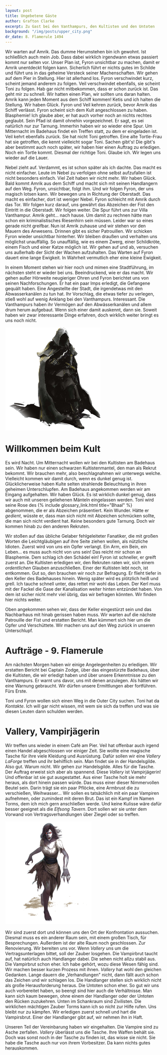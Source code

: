 ```yaml
---
layout: post
title: Ungebetene Gäste
author: Grafton Clarke
excerpt: Zu Gast bei den Vanthampurs, den Kultisten und den Untoten
background: "/img/posts/upper_city.png"
dr_date: 8. Flamerule 1494
---
```


Wir warten auf Amrik. Das dumme Herumstehen bin ich gewohnt. Ist schließlich
auch mein Job. Dass dabei wirklich irgendwann etwas passiert kommt nur selten
vor. Unser Plan ist, Fyron unsichtbar zu machen, damit er Amrik unentdeckt
folgen kann. Sicherlich führt er nichts gutes im Schilde und führt uns in das
geheime Versteck seiner Machenschaften. Wir gehen auf dem Pier in Stellung.
Hier ist allerhand los. Fyron verschwindet kurz, scheint jemand anderem zu
folgen. Veil verschwindet ebenfalls, sie scheint Toni zu folgen. Hab gar nicht
mitbekommen, dass er schon zurück ist. Das geht mir zu schnell. Wir hatten
einen Plan, wir sollten uns daran halten. Amrik kann jeden Moment aus dem
Schiff kommen! Ketis und ich halten die Stellung. Wir haben Glück. Fyron und
Veil kehren zurück, bevor Amrik das Schiff verlässt. Fyron scheint sich dem
Kult angeschlossen zu haben. Blasphemie! Ich glaube aber, er hat auch vorher
noch an nichts rechtes geglaubt. Sein Pfad ist damit ohnehin vorgezeichnet. Er
sagt, es sei natürlich nur zur Tarnung. Immerhin haben wir so wieder eine Spur.
Um Mitternacht im Badehaus findet ein Treffen statt, zu dem er eingeladen ist.
Veil kehrt ebenfalls zurück. Sie hat nicht Toni getroffen. Eine alte Tortle-Frau
hat sie getroffen, die kennt vielleicht sogar Toni. Sachen gibt's! Die gibt's
aber bestimmt auch noch später, wir haben hier einen Auftrag zu erledigen. Noch
ein Tortle kommt. Diesmal der richtige Toni. Glaube ich. Wir legen uns wieder
auf die Lauer.

Nebel zieht auf. Verdammt, es ist schon später als ich dachte. Das macht es
nicht einfacher. Leute im Nebel zu verfolgen ohne selbst aufzufallen ist nicht
besonders einfach. Viel Zeit haben wir nicht mehr. Wir haben Glück. Bald kommt
Amrik aus dem Schiff und macht sich mit seinen Handlangern auf den Weg. Fyron,
unsichtbar, folgt ihm. Und wir folgen Fyron, der uns magisch lotsen kann. Wir
bewegen uns in Richtung der Oberstadt. Das macht es einfacher, dort ist weniger
Nebel. Fyron schleicht mit Amrik durch das Tor. Wir folgen kurz darauf, uns
gewährt das Abzeichen der Fist den Eintritt in die Oberstadt. Wir folgen
weiter. Die Spur führt uns zur Villa Vanthampur. Amrik geht… nach hause. Um
damit zu rechnen hätte man schon ein kriminalistisches Riesenhirn sein müssen.
Leider war so eines gerade nicht greifbar. Nun ist Amrik zuhause und wir stehen
vor den Mauern des Anwesens. Drinnen gibt es sicher Patrouillen. Wir schicken
Fyron wieder unsichtbar hinterher. Wir bleiben draußen und verhalten uns
möglichst unauffällig. So unauffällig, wie es einem Zwerg, einer Schildkröte,
einem Fisch und einer Katze möglich ist. Wir gehen auf und ab, versuchen uns
außerhalb der Sicht der Wachen aufzuhalten. Das Warten auf Fyron dauert eine
lange Ewigkeit. In Wahrheit vermutlich eher eine kleine Ewigkeit.

In einem Moment stehen wir hier noch und mimen eine Stadtführung, im nächsten
steht er wieder bei uns. Beeindruckend, wie er das macht. Wir gehen außer
Hörweite neugieriger Ohren und Fyron berichtet uns von seinen Nachforschungen.
Er hat ein paar Imps erledigt, die Gefangene gequält haben. Eine Angestellte
der Stadt, die irgendetwas mit den Abwasserkanälen zu tun hat. Ihr Vorschlag,
die etwas tiefer zu verlegen, stieß wohl auf wenig Anklang bei den Vanthampurs.
Interessant. Die Vanthampurs haben ihr Vermögen auf den Abwässerkanälen und
allem drum herum aufgebaut. Wenn sich einer damit auskennt, dann sie. Soweit
haben wir zwar interessante Dinge erfahren, doch wirklich weiter bringt es uns
noch nicht.

![Kultist](/img/posts/cultist.png)

# Willkommen beim Kult

Es wird Nacht. Um Mitternacht wollen wir bei den Kultisten am Badehaus sein.
Wir haben nur einen schwarzen Kultistenmantel, den man als Rekrut bekommt. Wir
brauchen mehr, also beschlagnahmen wir unterwegs welche. Vielleicht kommen wir
damit durch, wenn es dunkel genug ist. Glücklicherweise haben Kulte selten
strahlende Beleuchtung in ihren geheimen Unterschlupfen. Am Badehaus angekommen
werden wir am Eingang aufgehalten. Wir haben Glück. Es ist wirklich dunkel
genug, dass wir auch mit unseren geliehenen Mänteln eingelassen werden. Toni
wird seine Rose des {% include glossary_link.html title="Bhaal" %} abgenommen,
die er als Abzeichen präsentiert. Kein Wunder. Hätte er *gedient*, wüsste er,
dass man sich nicht mit Abzeichen schmücken sollte, die man sich nicht verdient
hat. Keine besonders gute Tarnung. Doch wir kommen hinab zu den anderen
Rekruten.

Wir stoßen auf das übliche Gelaber fehlgeleiteter Fanatiker, die mit großen
Worten die Leichtgläubigen auf ihre Seite ziehen wollen, als nützliche Idioten.
Zuerst wird von uns ein Opfer verlangt. Ein Arm, ein Bein, ein Leben… es muss
auch nicht von uns sein! Das reicht mir schon an Blasphemie. Dem schlag ich den
Schädel ein! Fyron ist schneller, er greift zuerst an. Die Kultisten erledigen
wir, den Rekruten raten wir, sich einem *ordentlichen* Glauben anzuschließen.
Einer der Kultisten lebt noch, ist entkommen. Gut so, den brauchen wir noch zur
Befragung. Er flieht tiefer in den Keller des Badehauses hinein. Wenig später
wird es plötzlich heiß und grell. Ich tauche schnell unter, das rettet mir wohl
das Leben. Der Kerl muss mit der Fackel die Gase der Kanalisation weiter hinten
entzündet haben. Von dem ist sicher nicht mehr viel übrig, das wir befragen
könnten. Wir finden hier nichts weiter.

Oben angekommen sehen wir, dass der Keller eingestürzt sein und das Nachbarhaus
mit hinab gerissen haben muss. Wir warten auf die nächste Patrouille der Fist
und erstatten Bericht. Man kümmert sich hier um die Opfer und Verschüttete. Wir
machen uns auf den Weg zurück in unseren Unterschlupf.

# Aufträge - 9. Flamerule

Am nächsten Morgen haben wir einige Angelegenheiten zu erledigen. Wir erstatten
Bericht bei Captain Zodge, über das eingestürzte Badehaus, über die Kultisten,
die wir erledigt haben und über unsere Erkenntnisse zu den Vanthampurs. Er
warnt uns davor, uns mit denen anzulegen. Als hätten wir eine Warnung
gebraucht. Wir dürfen unsere Ermittlungen aber fortführen. Fürs Erste.

Toni und Fyron wollen sich einen Weg in die Outer City suchen. Toni hat da
*Kontakte*. Ich will gar nicht wissen, mit wem sie sich da treffen und was sie
diesen Leuten dann schulden werden.

# Vallery, Vampirjägerin

Wir treffen uns wieder in einem Café am Pier. Veil hat offenbar auch irgend
einen Handel abgeschlossen vor einiger Zeit. Sie wollte eine magische Tasche
für ihre viele Kleidung und Ausrüstung. Dafür sollen wir eine *Vallery LaForge*
treffen und ihr behilflich sein. Man findet sie in der Handelsgilde. Also gut.
Warum nicht. Wir gehen zur Handelsgilde. Alles für die Tasche. Der Auftrag
erweist sich aber als spannend. Diese *Vallery* ist Vampirjägerin! Und offenbar
ist sie gut ausgestattet. Aus einer Tasche holt sie mehr heraus, als dort
hinein passen würde. Das muss einer dieser Nimmervollen Beutel sein. Darin
trägt sie ein paar Pflöcke, eine Armbrust die zu verschießen, Weihwasser… Wir
sollen es tatsächlich mit ein paar Vampiren aufnehmen, oder zumindest mit deren
Brut. Das ist ein Kampf im Namen Torms, dem ich mich gern anschließen werde.
Und keine Kulisse wäre dafür besser geeignet als die *Elfsong Tavern*. Dort
sollen wir sie unter dem Vorwand von Vertragsverhandlungen über Ziegel oder so
treffen.

![Vampirbrut](/img/posts/vampire_spawn.png)

Wir sind zuerst dort und können uns den Ort der Konfrontation aussuchen.
Diesmal muss es ein anderer Raum sein, mit einem großen Tisch, für
Besprechungen. Außerdem ist der alte Raum noch geschlossen. Zur Renovierung.
Wir bereiten uns vor. Wenn *Vallery* uns um die Vertragsunterlagen bittet, soll
der Zauber losgehen. Die Vampirbrut taucht auf, hat natürlich auch Handlanger
dabei. Die sehen nicht allzu stabil aus. Die Vampirbrut schon eher. Ich habe
gehört, wozu diese Wesen fähig sind. Wir machen besser kurzen Prozess mit
ihnen. *Vallery* hat wohl den gleichen Gedanken. Lange dauern die
„Verhandlungen" nicht, dann fällt auch schon das Zeichen und wir schlagen los.
Die Handlanger stellen sich wirklich nicht als große Herausforderung heraus.
Die Untoten schon eher. So gut wir uns auch vorbereitet haben, so beengt sind
hier auch die Verhältnisse. Man kann sich kaum bewegen, ohne einem der
Handlanger oder der Untoten den Rücken zuzukehren. Unten im Schankraum sind
Zivilisten. Die wirklichen mächtigen Zauber Torms kann ich so nicht zur Hilfe
rufen. Uns bleibt nur zu kämpfen. Wir erledigen zuerst schnell und hart die
Vampirsbrut. Einer der Handlanger gibt auf, wir nehmen ihn in Haft.

Unseren Teil der Vereinbarung haben wir eingehalten. Die Vampire sind zu Asche
zerfallen. *Vallery* überlässt uns die Tasche. Ihre Waffen behält sie. Doch was
sonst noch in der Tasche zu finden ist, das wisse sie nicht. Sie habe die
Tasche auch nur von ihrem Vorbesitzer. Da kann nichts gutes herauskommen.

